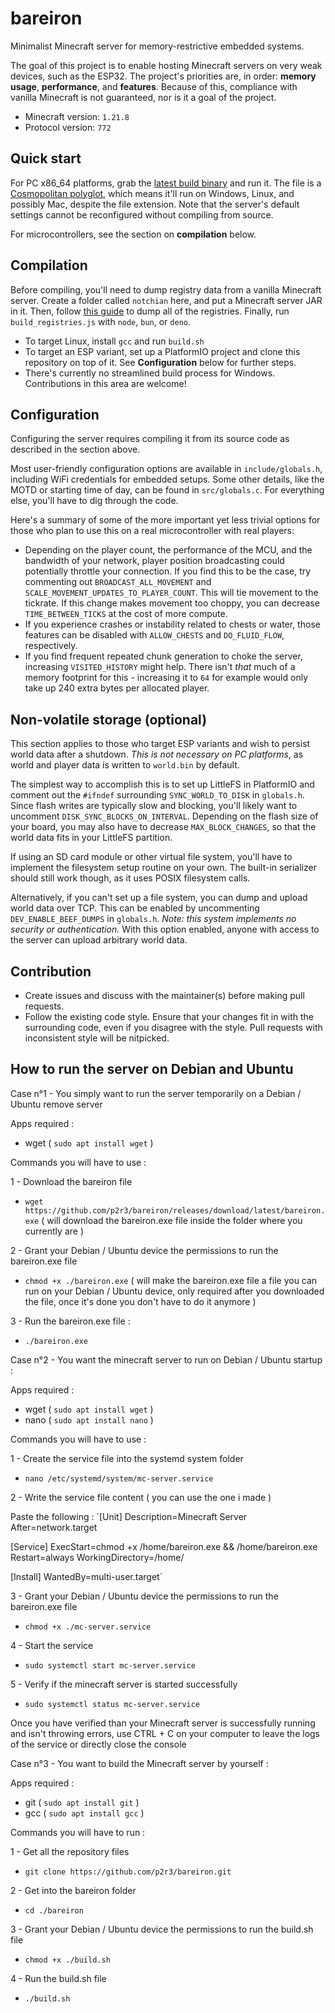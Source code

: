# bareiron
Minimalist Minecraft server for memory-restrictive embedded systems.

The goal of this project is to enable hosting Minecraft servers on very weak devices, such as the ESP32. The project's priorities are, in order: **memory usage**, **performance**, and **features**. Because of this, compliance with vanilla Minecraft is not guaranteed, nor is it a goal of the project.

- Minecraft version: `1.21.8`
- Protocol version: `772`

## Quick start
For PC x86_64 platforms, grab the [latest build binary](https://github.com/p2r3/bareiron/releases/download/latest/bareiron.exe) and run it. The file is a [Cosmopolitan polyglot](https://github.com/jart/cosmopolitan), which means it'll run on Windows, Linux, and possibly Mac, despite the file extension. Note that the server's default settings cannot be reconfigured without compiling from source.

For microcontrollers, see the section on **compilation** below.

## Compilation
Before compiling, you'll need to dump registry data from a vanilla Minecraft server. Create a folder called `notchian` here, and put a Minecraft server JAR in it. Then, follow [this guide](https://minecraft.wiki/w/Minecraft_Wiki:Projects/wiki.vg_merge/Data_Generators) to dump all of the registries. Finally, run `build_registries.js` with `node`, `bun`, or `deno`.

- To target Linux, install `gcc` and run `build.sh`
- To target an ESP variant, set up a PlatformIO project and clone this repository on top of it. See **Configuration** below for further steps.
- There's currently no streamlined build process for Windows. Contributions in this area are welcome!

## Configuration
Configuring the server requires compiling it from its source code as described in the section above.

Most user-friendly configuration options are available in `include/globals.h`, including WiFi credentials for embedded setups. Some other details, like the MOTD or starting time of day, can be found in `src/globals.c`. For everything else, you'll have to dig through the code.

Here's a summary of some of the more important yet less trivial options for those who plan to use this on a real microcontroller with real players:

- Depending on the player count, the performance of the MCU, and the bandwidth of your network, player position broadcasting could potentially throttle your connection. If you find this to be the case, try commenting out `BROADCAST_ALL_MOVEMENT` and `SCALE_MOVEMENT_UPDATES_TO_PLAYER_COUNT`. This will tie movement to the tickrate. If this change makes movement too choppy, you can decrease `TIME_BETWEEN_TICKS` at the cost of more compute.
- If you experience crashes or instability related to chests or water, those features can be disabled with `ALLOW_CHESTS` and `DO_FLUID_FLOW`, respectively.
- If you find frequent repeated chunk generation to choke the server, increasing `VISITED_HISTORY` might help. There isn't _that_ much of a memory footprint for this - increasing it to `64` for example would only take up 240 extra bytes per allocated player.

## Non-volatile storage (optional)
This section applies to those who target ESP variants and wish to persist world data after a shutdown. *This is not necessary on PC platforms*, as world and player data is written to `world.bin` by default.

The simplest way to accomplish this is to set up LittleFS in PlatformIO and comment out the `#ifndef` surrounding `SYNC_WORLD_TO_DISK` in `globals.h`. Since flash writes are typically slow and blocking, you'll likely want to uncomment `DISK_SYNC_BLOCKS_ON_INTERVAL`. Depending on the flash size of your board, you may also have to decrease `MAX_BLOCK_CHANGES`, so that the world data fits in your LittleFS partition.

If using an SD card module or other virtual file system, you'll have to implement the filesystem setup routine on your own. The built-in serializer should still work though, as it uses POSIX filesystem calls.

Alternatively, if you can't set up a file system, you can dump and upload world data over TCP. This can be enabled by uncommenting `DEV_ENABLE_BEEF_DUMPS` in `globals.h`. *Note: this system implements no security or authentication.* With this option enabled, anyone with access to the server can upload arbitrary world data.

## Contribution
- Create issues and discuss with the maintainer(s) before making pull requests.
- Follow the existing code style. Ensure that your changes fit in with the surrounding code, even if you disagree with the style. Pull requests with inconsistent style will be nitpicked.

## How to run the server on Debian and Ubuntu

Case n°1 - You simply want to run the server temporarily on a Debian / Ubuntu remove server

Apps required :

- wget ( `sudo apt install wget` )

Commands you will have to use :

1 - Download the bareiron file

- `wget https://github.com/p2r3/bareiron/releases/download/latest/bareiron.exe` ( will download the bareiron.exe file inside the folder where you currently are )

2 - Grant your Debian / Ubuntu device the permissions to run the bareiron.exe file

- `chmod +x ./bareiron.exe` ( will make the bareiron.exe file a file you can run on your Debian / Ubuntu device, only required after you downloaded the file, once it's done you don't have to do it anymore )

3 - Run the bareiron.exe file :

- `./bareiron.exe`


Case n°2 - You want the minecraft server to run on Debian / Ubuntu startup :

Apps required :

- wget ( `sudo apt install wget` )
- nano ( `sudo apt install nano` )

Commands you will have to use :

1 - Create the service file into the systemd system folder

- `nano /etc/systemd/system/mc-server.service`

2 - Write the service file content ( you can use the one i made )

Paste the following :
`[Unit]
Description=Minecraft Server
After=network.target

[Service]
ExecStart=chmod +x /home/bareiron.exe && /home/bareiron.exe
Restart=always
WorkingDirectory=/home/

[Install]
WantedBy=multi-user.target`

3 - Grant your Debian / Ubuntu device the permissions to run the bareiron.exe file

- `chmod +x ./mc-server.service`

4 - Start the service

- `sudo systemctl start mc-server.service`

5 - Verify if the minecraft server is started successfully

- `sudo systemctl status mc-server.service`

Once you have verified than your Minecraft server is successfully running and isn't throwing errors, use CTRL + C on your computer to leave the logs of the service or directly close the console


Case n°3 - You want to build the Minecraft server by yourself :

Apps required :

- git ( `sudo apt install git` )
- gcc ( `sudo apt install gcc` )

Commands you will have to run :

1 - Get all the repository files

- `git clone https://github.com/p2r3/bareiron.git`

2 - Get into the bareiron folder

- `cd ./bareiron`

3 - Grant your Debian / Ubuntu device the permissions to run the build.sh file

- `chmod +x ./build.sh`

4 - Run the build.sh file

- `./build.sh`
